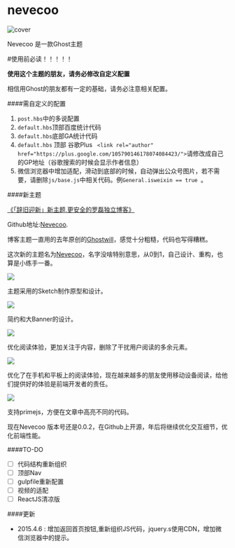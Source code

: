 # nevecoo

![cover](https://luoleiorg.b0.upaiyun.com/blog/2015/02/https-ssl.jpg)

Nevecoo 是一款Ghost主题


#使用前必读！！！！！

**使用这个主题的朋友，请务必修改自定义配置**

相信用Ghost的朋友都有一定的基础，请务必注意相关配置。



####需自定义的配置

1. `post.hbs`中的多说配置
2. `default.hbs`顶部百度统计代码
3. `default.hbs`底部GA统计代码
4. `default.hbs` 顶部 谷歌Plus ` <link rel="author" href="https://plus.google.com/105790146178074084423/">`请修改成自己的GP地址（谷歌搜索的时候会显示作者信息）
5. 微信浏览器中增加适配，滑动到底部的时候，自动弹出公众号图片，若不需要，请删除`js/base.js`中相关代码。例`General.isweixin == true `。


####新主题

[《「辞旧迎新」新主题,更安全的罗磊独立博客》](https://luolei.org/theme-nevecoo/)


Github地址:[Nevecoo](https://github.com/foru17/nevecoo).

博客主题一直用的去年原创的[Ghostwill](https://luolei.org/theme-ghostwill/)，感觉十分粗糙，代码也写得糟糕。

这次新的主题名为[Nevecoo](https://github.com/foru17/nevecoo)，名字没啥特别意思，从0到1，自己设计、重构，也算是小练手一番。

![](https://luoleiorg.b0.upaiyun.com/blog/2015/02/nevecoo6.jpg)

主题采用的Sketch制作原型和设计。

![](https://luoleiorg.b0.upaiyun.com/blog/2015/02/nevecoo1.jpg)

简约和大Banner的设计。

![](https://luoleiorg.b0.upaiyun.com/blog/2015/02/nevecoo2.jpg)

优化阅读体验，更加关注于内容，删除了干扰用户阅读的多余元素。

![](https://luoleiorg.b0.upaiyun.com/blog/2015/02/nevecoo3.jpg)

优化了在手机和平板上的阅读体验，现在越来越多的朋友使用移动设备阅读，给他们提供好的体验是前端开发者的责任。

![](https://luoleiorg.b0.upaiyun.com/blog/2015/02/nevecoo4.jpg)

支持primejs，方便在文章中高亮不同的代码。

现在Nevecoo 版本号还是0.0.2，在Github上开源，年后将继续优化交互细节，优化前端性能。




####TO-DO

- [ ] 代码结构重新组织
- [ ] 顶部Nav
- [ ] gulpfile重新配置
- [ ] 视频的适配
- [ ] ReactJS清凉版

####更新

* 2015.4.6 : 增加返回首页按钮,重新组织JS代码，jquery.s使用CDN，增加微信浏览器中的提示。
